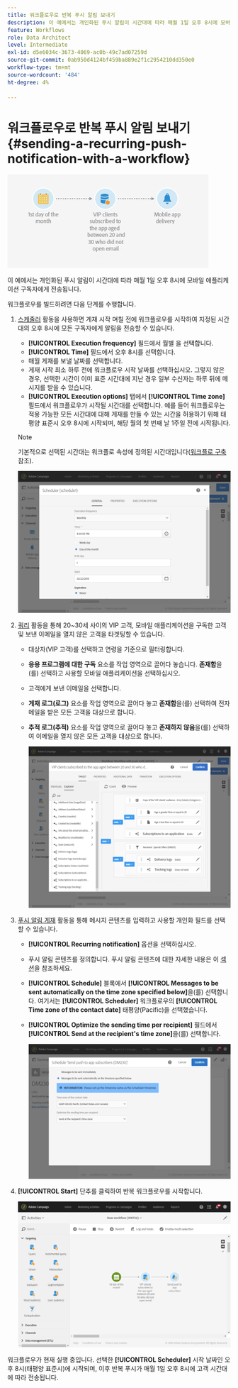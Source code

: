 ```yaml
---
title: 워크플로우로 반복 푸시 알림 보내기
description: 이 예에서는 개인화된 푸시 알림이 시간대에 따라 매월 1일 오후 8시에 모바일 애플리케이션 구독자에게 전송됩니다
feature: Workflows
role: Data Architect
level: Intermediate
exl-id: d5e6034c-3673-4069-ac0b-49c7ad07259d
source-git-commit: 0ab950d4124bf459ba889e2f1c2954210dd350e0
workflow-type: tm+mt
source-wordcount: '484'
ht-degree: 4%

---
```


# 워크플로우로 반복 푸시 알림 보내기 {#sending-a-recurring-push-notification-with-a-workflow}

![](assets/wkf_push_example_1.png)

이 예에서는 개인화된 푸시 알림이 시간대에 따라 매월 1일 오후 8시에 모바일 애플리케이션 구독자에게 전송됩니다.

워크플로우를 빌드하려면 다음 단계를 수행합니다.

1. [스케줄러](../../automating/using/scheduler.md) 활동을 사용하면 게재 시작 며칠 전에 워크플로우를 시작하여 지정된 시간대의 오후 8시에 모든 구독자에게 알림을 전송할 수 있습니다.

   * **[!UICONTROL Execution frequency]** 필드에서 월별 을 선택합니다.
   * **[!UICONTROL Time]** 필드에서 오후 8시를 선택합니다.
   * 매월 게재를 보낼 날짜를 선택합니다.
   * 게재 시작 최소 하루 전에 워크플로우 시작 날짜를 선택하십시오. 그렇지 않은 경우, 선택한 시간이 이미 표준 시간대에 지난 경우 일부 수신자는 하루 뒤에 메시지를 받을 수 있습니다.
   * **[!UICONTROL Execution options]** 탭에서 **[!UICONTROL Time zone]** 필드에서 워크플로우가 시작될 시간대를 선택합니다. 예를 들어 워크플로우는 적용 가능한 모든 시간대에 대해 게재를 만들 수 있는 시간을 허용하기 위해 태평양 표준시 오후 8시에 시작되며, 해당 월의 첫 번째 날 1주일 전에 시작됩니다.

   >[!NOTE]
   >
   >기본적으로 선택된 시간대는 워크플로 속성에 정의된 시간대입니다([워크플로 구축](../../automating/using/building-a-workflow.md) 참조).

   ![](assets/wkf_push_example_5.png)

1. [쿼리](../../automating/using/query.md) 활동을 통해 20~30세 사이의 VIP 고객, 모바일 애플리케이션을 구독한 고객 및 보낸 이메일을 열지 않은 고객을 타겟팅할 수 있습니다.

   * 대상자(VIP 고객)를 선택하고 연령을 기준으로 필터링합니다.
   * **응용 프로그램에 대한 구독** 요소를 작업 영역으로 끌어다 놓습니다. **존재함**&#x200B;을(를) 선택하고 사용할 모바일 애플리케이션을 선택하십시오.
   * 고객에게 보낸 이메일을 선택합니다.
   * **게재 로그(로그)** 요소를 작업 영역으로 끌어다 놓고 **존재함**&#x200B;을(를) 선택하여 전자 메일을 받은 모든 고객을 대상으로 합니다.
   * **추적 로그(추적)** 요소를 작업 영역으로 끌어다 놓고 **존재하지 않음**&#x200B;을(를) 선택하여 이메일을 열지 않은 모든 고객을 대상으로 합니다.

     ![](assets/wkf_push_example_2.png)

1. [푸시 알림 게재](../../automating/using/push-notification-delivery.md) 활동을 통해 메시지 콘텐츠를 입력하고 사용할 개인화 필드를 선택할 수 있습니다.

   * **[!UICONTROL Recurring notification]** 옵션을 선택하십시오.
   * 푸시 알림 콘텐츠를 정의합니다. 푸시 알림 콘텐츠에 대한 자세한 내용은 이 [섹션](../../channels/using/preparing-and-sending-a-push-notification.md)을 참조하세요.
   * **[!UICONTROL Schedule]** 블록에서 **[!UICONTROL Messages to be sent automatically on the time zone specified below]**&#x200B;을(를) 선택합니다. 여기서는 **[!UICONTROL Scheduler]** 워크플로우의 **[!UICONTROL Time zone of the contact date]** 태평양(Pacific)을 선택했습니다.
   * **[!UICONTROL Optimize the sending time per recipient]** 필드에서 **[!UICONTROL Send at the recipient's time zone]**&#x200B;을(를) 선택합니다.

     ![](assets/wkf_push_example_4.png)

1. **[!UICONTROL Start]** 단추를 클릭하여 반복 워크플로우를 시작합니다.

   ![](assets/wkf_push_example_3.png)

워크플로우가 현재 실행 중입니다. 선택한 **[!UICONTROL Scheduler]** 시작 날짜인 오후 8시(태평양 표준시)에 시작되며, 이후 반복 푸시가 매월 1일 오후 8시에 고객 시간대에 따라 전송됩니다.
